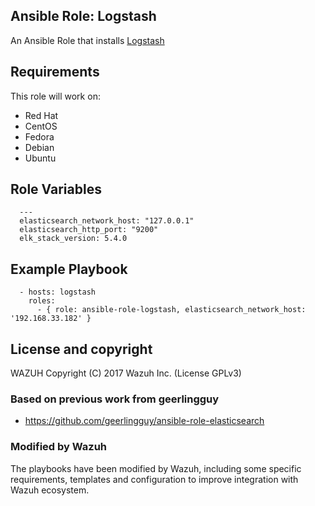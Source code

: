 Ansible Role: Logstash
----------------------

An Ansible Role that installs [Logstash](https://www.elastic.co/products/logstash)

Requirements
------------

This role will work on:
 * Red Hat
 * CentOS
 * Fedora
 * Debian
 * Ubuntu

Role Variables
--------------
```
  ---
  elasticsearch_network_host: "127.0.0.1"
  elasticsearch_http_port: "9200"
  elk_stack_version: 5.4.0
```

Example Playbook
----------------

```
  - hosts: logstash
    roles:
      - { role: ansible-role-logstash, elasticsearch_network_host: '192.168.33.182' }
```

License and copyright
---------------------

WAZUH Copyright (C) 2017 Wazuh Inc. (License GPLv3)

### Based on previous work from geerlingguy

 - https://github.com/geerlingguy/ansible-role-elasticsearch

### Modified by Wazuh

The playbooks have been modified by Wazuh, including some specific requirements, templates and configuration to improve integration with Wazuh ecosystem.

